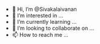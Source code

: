 - 👋 Hi, I’m @Sivakalaivanan
- 👀 I’m interested in ...
- 🌱 I’m currently learning ...
- 💞️ I’m looking to collaborate on ...
- 📫 How to reach me ...

<!---
Sivakalaivanan/Sivakalaivanan is a ✨ special ✨ repository because its `README.md` (this file) appears on your GitHub profile.
You can click the Preview link to take a look at your changes.
--->
